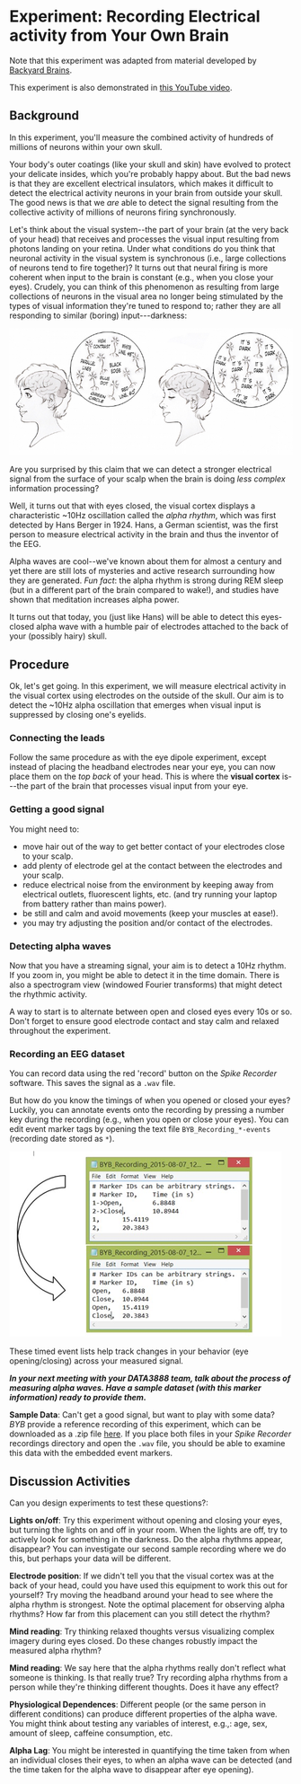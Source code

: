# Experiment: Recording Electrical activity from Your Own Brain

Note that this experiment was adapted from material developed by [Backyard Brains](https://backyardbrains.com/experiments/eeg).

This experiment is also demonstrated in [this YouTube video](https://www.youtube.com/watch?v=LYcITvxYB1I).

## Background

In this experiment, you'll measure the combined activity of hundreds of millions of neurons within your own skull.
<!-- You will observe this through the alpha rhythm of your visual cortex in the presence or absence of light, and thus glimpse the electrical activity of your brain. -->

Your body's outer coatings (like your skull and skin) have evolved to protect your delicate insides, which you're probably happy about.
But the bad news is that they are excellent electrical insulators, which makes it difficult to detect the electrical activity neurons in your brain from outside your skull.
The good news is that we _are_ able to detect the signal resulting from the collective activity of millions of neurons firing synchronously.

Let's think about the visual system--the part of your brain (at the very back of your head) that receives and processes the visual input resulting from photons landing on your retina.
Under what conditions do you think that neuronal activity in the visual system is synchronous (i.e., large collections of neurons tend to fire together)?
It turns out that neural firing is more coherent when input to the brain is constant (e.g., when you close your eyes).
Crudely, you can think of this phenomenon as resulting from large collections of neurons in the visual area no longer being stimulated by the types of visual information they're tuned to respond to; rather they are all responding to similar (boring) input---darkness:

![](img/EyesOpenClosed.png)

Are you surprised by this claim that we can detect a stronger electrical signal from the surface of your scalp when the brain is doing _less complex_ information processing?

Well, it turns out that with eyes closed, the visual cortex displays a characteristic ~10Hz oscillation called the _alpha rhythm_, which was first detected by Hans Berger in 1924.
Hans, a German scientist, was the first person to measure electrical activity in the brain and thus the inventor of the EEG.

Alpha waves are cool--we've known about them for almost a century and yet there are still lots of mysteries and active research surrounding how they are generated.
_Fun fact_: the alpha rhythm is strong during REM sleep (but in a different part of the brain compared to wake!), and studies have shown that meditation increases alpha power.

It turns out that today, you (just like Hans) will be able to detect this eyes-closed alpha wave with a humble pair of electrodes attached to the back of your (possibly hairy) skull.

## Procedure

Ok, let's get going.
In this experiment, we will measure electrical activity in the visual cortex using electrodes on the outside of the skull.
Our aim is to detect the ~10Hz alpha oscillation that emerges when visual input is suppressed by closing one's eyelids.

### Connecting the leads

Follow the same procedure as with the eye dipole experiment, except instead of placing the headband electrodes near your eye, you can now place them on the _top back_ of your head.
This is where the __visual cortex__ is---the part of the brain that processes visual input from your eye.

### Getting a good signal

You might need to:
* move hair out of the way to get better contact of your electrodes close to your scalp.
* add plenty of electrode gel at the contact between the electrodes and your scalp.
* reduce electrical noise from the environment by keeping away from electrical outlets, fluorescent lights, etc. (and try running your laptop from battery rather than mains power).
* be still and calm and avoid movements (keep your muscles at ease!).
* you may try adjusting the position and/or contact of the electrodes.

### Detecting alpha waves

Now that you have a streaming signal, your aim is to detect a 10Hz rhythm.
If you zoom in, you might be able to detect it in the time domain.
There is also a spectrogram view (windowed Fourier transforms) that might detect the rhythmic activity.

A way to start is to alternate between open and closed eyes every 10s or so.
Don't forget to ensure good electrode contact and stay calm and relaxed throughout the experiment.

### Recording an EEG dataset

You can record data using the red 'record' button on the _Spike Recorder_ software.
This saves the signal as a `.wav` file.

But how do you know the timings of when you opened or closed your eyes?
Luckily, you can annotate events onto the recording by pressing a number key during the recording (e.g., when you open or close your eyes).
You can edit event marker tags by opening the text file `BYB_Recording_*-events` (recording date stored as `*`).

![](img/EditMarkers.png)

These timed event lists help track changes  in your behavior (eye opening/closing) across your measured signal.

___In your next meeting with your DATA3888 team, talk about the process of measuring alpha waves.
Have a sample dataset (with this marker information) ready to provide them.___

__Sample Data__:
Can't get a good signal, but want to play with some data?
_BYB_ provide a reference recording of this experiment, which can be downloaded as a .zip file [here](https://backyardbrains.com/experiments/files/EEG_Alpha_SampleData.zip).
If you place both files in your _Spike Recorder_ recordings directory and open the `.wav` file, you should be able to examine this data with the embedded event markers.

## Discussion Activities

Can you design experiments to test these questions?:

__Lights on/off__:
Try this experiment without opening and closing your eyes, but turning the lights on and off in your room.
When the lights are off, try to actively look for something in the darkness.
Do the alpha rhythms appear, disappear?
You can investigate our second sample recording where we do this, but perhaps your data will be different.

__Electrode position__:
If we didn't tell you that the visual cortex was at the back of your head, could you have used this equipment to work this out for yourself?
Try moving the headband around your head to see where the alpha rhythm is strongest.
Note the optimal placement for observing alpha rhythms?
How far from this placement can you still detect the rhythm?

__Mind reading__:
Try thinking relaxed thoughts versus visualizing complex imagery during eyes closed.
Do these changes robustly impact the measured alpha rhythm?

__Mind reading__:
We say here that the alpha rhythms really don't reflect what someone is thinking.
Is that really true?
Try recording alpha rhythms from a person while they're thinking different thoughts.
Does it have any effect?

__Physiological Dependences__:
Different people (or the same person in different conditions) can produce different properties of the alpha wave.
You might think about testing any variables of interest, e.g.,: age, sex, amount of sleep, caffeine consumption, etc.

<!-- Try recording from different parts of someone's scalp. Do you see any other kinds of waves? Are there changes in activity in other parts of the brain during the eyes open or eyes closed conditions? -->

__Alpha Lag__:
You might be interested in quantifying the time taken from when an individual closes their eyes, to when an alpha wave can be detected (and the time taken for the alpha wave to disappear after eye opening).
